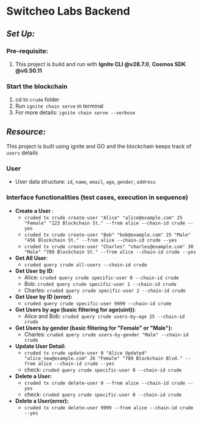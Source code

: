 # Switcheo Labs Backend

## _Set Up:_

### Pre-requisite:
1. This project is build and run with **Ignite CLI @v28.7.0**, **Cosmos SDK @v0.50.11**


### Start the blockchain

1. cd to `crude` folder
2. Run `ignite chain serve` in terminal
3. For more details: `ignite chain serve --verbose`


## _Resource:_ 
This project is built using ignite and GO and the blockchain keeps track of `users` details
### User

- User data structure: `id`, `name`, `email`, `age`, `gender`, `address`

### Interface functionalities (test cases, execution in sequence)

- **Create a User** : 
    - `cruded tx crude create-user "Alice" "alice@example.com" 25 "Female" "123 Blockchain St." --from alice --chain-id crude --yes`
    - `cruded tx crude create-user "Bob" "bob@example.com" 25 "Male" "456 Blockchain St." --from alice --chain-id crude --yes`
    - `cruded tx crude create-user "Charles" "charles@example.com" 30 "Male" "789 Blockchain St." --from alice --chain-id crude --yes`
- **Get All User**: 
    - `cruded query crude all-users --chain-id crude`
- **Get User by ID**: 
    - Alice: `cruded query crude specific-user 0 --chain-id crude`
    - Bob: `cruded query crude specific-user 1 --chain-id crude`
    - Charles: `cruded query crude specific-user 2 --chain-id crude`
- **Get User by ID (error):** 
    - `cruded query crude specific-user 9999 --chain-id crude`
- **Get Users by age (basic flitering for age(uint))**: 
    - Alice and Bob: `cruded query crude users-by-age 25 --chain-id crude`
- **Get Users by gender (basic flitering for "Female" or "Male"):** 
    - Charles: `cruded query crude users-by-gender "Male" --chain-id crude`
- **Update User Detail:** 
    - `cruded tx crude update-user 0 "Alice Updated" "alice_new@example.com" 26 "Female" "789 Blockchain Blvd." --from alice --chain-id crude --yes`
    - check: `cruded query crude specific-user 0 --chain-id crude`
- **Delete a User:** 
    - `cruded tx crude delete-user 0 --from alice --chain-id crude --yes`
    - check: `cruded query crude specific-user 0 --chain-id crude`
- **Delete a User(error):** 
    - `cruded tx crude delete-user 9999 --from alice --chain-id crude --yes`






